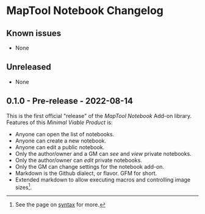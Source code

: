 # MapTool Notebook Changelog

## Known issues

- None

## Unreleased

- None

## **0.1.0 - Pre-release** - 2022-08-14

This is the first official "release" of the *MapTool Notebook* Add-on library. 
Features of this *Minimal Viable Product* is: 

- Anyone can open the list of notebooks.
- Anyone can create a new notebook.
- Anyone can edit a public notebook. 
- Only the author/owner and a GM can *see* and *view* private notebooks.
- Only the author/owner can *edit* private notebooks.
- Only the GM can change settings for the notebook add-on. 
- Markdown is the Github dialect, or flavor. GFM for short. 
- Extended markdown to allow executing macros and controlling image sizes[^1].

[^1]: See the page on [syntax](/public/docs/userguide_syntax.md) for more.


